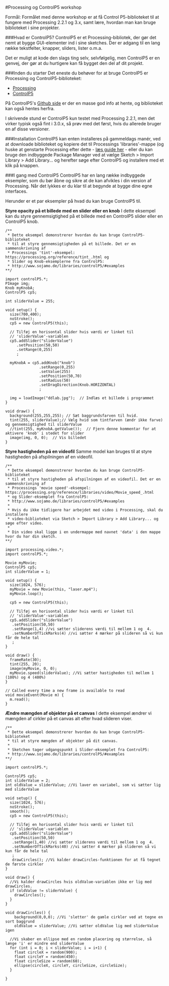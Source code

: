 #Processing og ControlP5 workshop

Formål: Formålet med denne workshop er at få Control P5-biblioteket til at fungere med Processing 2.2.1 og 3.x, samt lære, hvordan man kan bruge biblioteket i sine projekter.

###Hvad er ControlP5?
ControlP5 er et Processing-bibliotek, der gør det nemt at bygge GUI-elementer ind i sine sketches. Der er adgang til en lang række tekstfelter, knapper, sliders, lister o.m.a.

Det er muligt at kode den slags ting selv, selvfølgelig, men ControlP5 er en genvej, der gør at du hurtigere kan få bygget den del af dit projekt.

###Inden du starter
Det eneste du behøver for at bruge ControlP5 er Processing og ControlP5-biblioteket:
- [Processing](https://processing.org)
- [ControlP5](http://www.sojamo.de/libraries/controlP5)

På ControlP5's [Github side](https://github.com/sojamo/controlp5) er der en masse god info at hente, og biblioteket kan også hentes herfra.

I skrivende stund er ControlP5 kun testet med Processing 2.2.1, men det virker typisk også fint i 3.0.x, så prøv med det først, hvis du allerede bruger en af disse versioner.

###Installation
ControlP5 kan enten installeres på gammeldags manér, ved at downloade biblioteket og kopiere det til Processings 'libraries'-mappe (og huske at genstarte Processing efter dette - [læs guide her](https://github.com/processing/processing/wiki/How-to-Install-a-Contributed-Library#manual-install) - eller du kan bruge den indbyggede Package Manager ved at vælge Sketch > Import Library > Add Library... og herefter søge efter ControlP5 og installere med et klik på knappen.

###I gang med ControlP5
ControlP5 har en lang række indbyggede eksempler, som du bør åbne og sikre at de kan afvikles i din version af Processing. Når det lykkes er du klar til  at begynde at bygge dine egne interfaces.

Herunder er et par eksempler på hvad du kan bruge ControlP5 til.

**Styre opacity på et billede med en slider eller en knob**
I dette eksempel kan du styre gennemsigtighed på et billede med en ControlP5 slider eller en ControlP5 knob.

```
/**
 * Dette eksempel demonstrerer hvordan du kan bruge ControlP5-biblioteket
 * til at styre gennemsigtigheden på et billede. Det er en sammenskrivning af
 * Processings 'tint'-eksempel: https://processing.org/reference/tint_.html og
 * Slider og Knob-eksemplerne fra ControlP5:
 * http://www.sojamo.de/libraries/controlP5/#examples
**/

import controlP5.*;
PImage img;
Knob myKnobA;
ControlP5 cp5;

int sliderValue = 255;

void setup() {
  size(700,400);
  noStroke();
  cp5 = new ControlP5(this);
  
  // Tilføj en horisontal slider hvis værdi er linket til
  // 'sliderValue'-variablen 
  cp5.addSlider("sliderValue")
     .setPosition(50,50)
     .setRange(0,255)
     ;
     
  myKnobA = cp5.addKnob("knob")
               .setRange(0,255)
               .setValue(255)
               .setPosition(50,70)
               .setRadius(50)
               .setDragDirection(Knob.HORIZONTAL)
               ;
               
  img = loadImage("ddlab.jpg");  // Indlæs et billede i programmet 
}

void draw() {
  background(255,255,255); // Sæt baggrundsfarven til hvid.
  tint(255, sliderValue);// Vælg hvid som tintfarven (ændr ikke farve) og gennemsigtighed til sliderValue
  //tint(255, myKnobA.getValue());  // Fjern denne kommentar for at aktivere 'knob' i stedet for slider
  image(img, 0, 0);  // Vis billedet
}
```

**Styre hastigheden på en videofil**
Samme model kan bruges til at styre hastigheden på afspilningen af en videofil.

```
/**
 * Dette eksempel demonstrerer hvordan du kan bruge ControlP5-biblioteket
 * til at styre hastigheden på afspilningen af en videofil. Det er en sammenskrivning af
 * Processings 'movie speed'-eksempel: https://processing.org/reference/libraries/video/Movie_speed_.html
 * og Slider-eksemplet fra ControlP5:
 * http://www.sojamo.de/libraries/controlP5/#examples
 *
 * Hvis du ikke tidligere har arbejdet med video i Processing, skal du installere
 * video-biblioteket via Sketch > Import Library > Add Library... og søge efter video.
 *
 * Din video skal ligge i en undermappe med navnet 'data' i den mappe hvor du har din sketch. 
**/

import processing.video.*;
import controlP5.*;

Movie myMovie;
ControlP5 cp5;
int sliderValue = 1;

void setup() {
  size(1024, 576);
  myMovie = new Movie(this, "laser.mp4");
  myMovie.loop();
  
  cp5 = new ControlP5(this);
  
  // Tilføj en horisontal slider hvis værdi er linket til
  // 'sliderValue'-variablen 
  cp5.addSlider("sliderValue")
   .setPosition(50,50)
   .setRange(1,4) //vi sætter sliderens værdi til mellem 1 og  4.
   .setNumberOfTickMarks(4) //vi sætter 4 mærker på slideren så vi kun får de hele tal
   ;
}

void draw() {
  frameRate(30);
  tint(255, 20);
  image(myMovie, 0, 0);
  myMovie.speed(sliderValue); //Vi sætter hastigheden til mellem 1 (100%) og 4 (400%)
}

// Called every time a new frame is available to read
void movieEvent(Movie m) {
  m.read();
}
```

**Ændre mængden af objekter på et canvas**
I dette eksempel ændrer vi mængden af cirkler på et canvas alt efter hvad slideren viser.

```
/**
 * Dette eksempel demonstrerer hvordan du kan bruge ControlP5-biblioteket
 * til at styre mængden af objekter på dit canvas.
 *
 * Sketchen tager udgangspunkt i Slider-eksemplet fra ControlP5:
 * http://www.sojamo.de/libraries/controlP5/#examples
**/

import controlP5.*;

ControlP5 cp5;
int sliderValue = 2;
int oldValue = sliderValue; //Vi laver en variabel, som vi sætter lig med sliderValue

void setup() {
  size(1024, 576);
  noStroke();
  smooth();
  cp5 = new ControlP5(this);
  
  // Tilføj en horisontal slider hvis værdi er linket til
  // 'sliderValue'-variablen 
  cp5.addSlider("sliderValue")
   .setPosition(50,50)
   .setRange(1,40) //vi sætter sliderens værdi til mellem 1 og  4.
   .setNumberOfTickMarks(40) //vi sætter 4 mærker på slideren så vi kun får de hele tal
   ;
   drawCircles(); //Vi kalder drawCircles-funktionen for at få tegnet de første cirkler
}

void draw() {
  //Vi kalder drawCircles hvis oldValue-variablen ikke er lig med drawCircles.
  if (oldValue != sliderValue) { 
    drawCircles();
  }
}

void drawCircles() {
    background(0,0,0); //Vi 'sletter' de gamle cirkler ved at tegne en sort baggrund
    oldValue = sliderValue; //Vi sætter oldValue lig med sliderValue igen
  
  //Vi skaber en ellipse med en random placering og størrelse, så længe 'i' er mindre end sliderValue
  for (int i = 0; i < sliderValue; i = i+1) {
    float circleX = random(900);
    float circleY = random(450);
    float circleSize = random(60);  
    ellipse(circleX, circleY, circleSize, circleSize);
  }

}
```